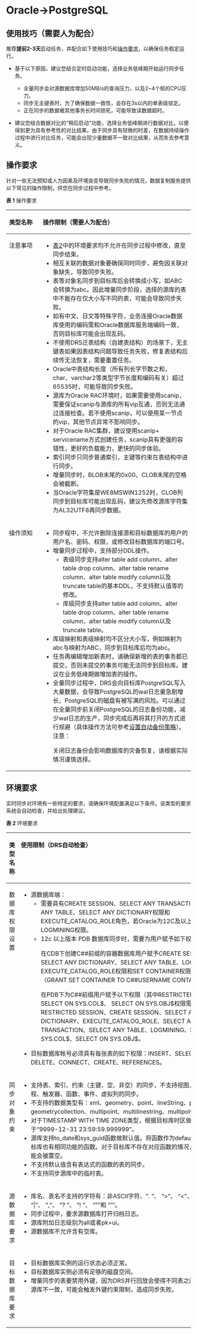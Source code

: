 # Oracle-\>PostgreSQL<a name="drs_04_0446"></a>

## 使用技巧（需要人为配合）<a name="section449714073815"></a>

推荐**提前2-3天**启动任务，并配合如下使用技巧和[操作要求](#section1691943218231)，以确保任务稳定运行。

-   基于以下原因，建议您结合定时启动功能，选择业务低峰期开始运行同步任务。
    -   全量同步会对源数据库增加50MB/s的查询压力，以及2\~4个核的CPU压力。
    -   同步无主键表时，为了确保数据一致性，会存在3s以内的单表级锁定。
    -   正在同步的数据被其他事务长时间锁死，可能导致读数据超时。

-   建议您结合数据对比的“稍后启动“功能，选择业务低峰期进行数据对比，以便得到更为具有参考性的对比结果。由于同步具有轻微的时差，在数据持续操作过程中进行对比任务，可能会出现少量数据不一致对比结果，从而失去参考意义。

## 操作要求<a name="section1691943218231"></a>

针对一些无法预知或人为因素及环境突变导致同步失败的情况，数据复制服务提供以下常见的操作限制，供您在同步过程中参考。

**表 1**  操作要求

<a name="table10347155094512"></a>
<table><thead align="left"><tr id="row1034755011456"><th class="cellrowborder" valign="top" width="18.32%" id="mcps1.2.3.1.1"><p id="p2347195018450"><a name="p2347195018450"></a><a name="p2347195018450"></a><strong id="b14347135011457"><a name="b14347135011457"></a><a name="b14347135011457"></a>类型名称</strong></p>
</th>
<th class="cellrowborder" valign="top" width="81.67999999999999%" id="mcps1.2.3.1.2"><p id="p113485508459"><a name="p113485508459"></a><a name="p113485508459"></a><strong id="b1934815017452"><a name="b1934815017452"></a><a name="b1934815017452"></a>操作限制</strong>（需要人为配合）</p>
</th>
</tr>
</thead>
<tbody><tr id="row9348165034512"><td class="cellrowborder" valign="top" width="18.32%" headers="mcps1.2.3.1.1 "><p id="p13348950194518"><a name="p13348950194518"></a><a name="p13348950194518"></a>注意事项</p>
</td>
<td class="cellrowborder" valign="top" width="81.67999999999999%" headers="mcps1.2.3.1.2 "><a name="ul14348150184518"></a><a name="ul14348150184518"></a><ul id="ul14348150184518"><li><a href="#table196171829165213">表2</a>中的环境要求均不允许在同步过程中修改，直至同步结束。</li><li>相互关联的数据对象要确保同时同步，避免因关联对象缺失，导致同步失败。</li><li>表等对象名同步到目标库后会转换成小写，如ABC会转换为abc。因此增量同步阶段，选择的源库的表中不能存在仅大小写不同的表，可能会导致同步失败。</li><li>如有中文、日文等特殊字符，业务连接Oracle数据库使用的编码需和Oracle数据库服务端编码一致，否则目标库可能会出现乱码。</li><li>不使用DRS迁表结构（自建表结构）的场景下，无主键表如果因表结构问题导致任务失败，修复表结构后续传无法恢复，需要重置任务。</li><li>Oracle中表结构长度（所有列长字节数之和，char、varchar2等类型字节长度和编码有关）超过65535时，可能导致同步失败。</li><li>源库为Oracle RAC环境时，如果需要使用scanip，需要保证scanip与源库的所有vip互通，否则无法通过连接检查。若不使用scanip，可以使用某一节点的vip，其他节点异常不影响同步。</li><li>对于Oracle RAC集群，建议使用scanip+ servicename方式创建任务，scanip具有更强的容错性，更好的负载能力，更快的同步体验。</li><li>索引同步只同步普通索引，主键等约束在表结构中进行同步。</li><li>增量同步时，BLOB末尾的0x00、CLOB末尾的空格会被截断。</li><li>当Oracle字符集是WE8MSWIN1252时，CLOB列同步到目标库可能出现乱码，建议先修改源库字符集为AL32UTF8再同步数据。</li></ul>
</td>
</tr>
<tr id="row103491750124516"><td class="cellrowborder" valign="top" width="18.32%" headers="mcps1.2.3.1.1 "><p id="p1834945054519"><a name="p1834945054519"></a><a name="p1834945054519"></a>操作须知</p>
</td>
<td class="cellrowborder" valign="top" width="81.67999999999999%" headers="mcps1.2.3.1.2 "><a name="ul123495509459"></a><a name="ul123495509459"></a><ul id="ul123495509459"><li>同步程中，不允许删除连接源和目标数据库的用户的用户名、密码、权限，或修改目标数据库的端口号。</li><li>增量同步过程中，支持部分DDL操作。<a name="ul182043364312"></a><a name="ul182043364312"></a><ul id="ul182043364312"><li>表级同步支持alter table add column、alter table drop column、alter table rename column、alter table modify column以及truncate table的基本DDL，不支持默认值等的修改。</li><li>库级同步支持alter table add column、alter table drop column、alter table rename column、alter table modify column以及truncate table。</li></ul>
</li><li>库级映射和表级映射均不区分大小写，例如映射为abc与映射为ABC，同步到目标库后均为abc。</li><li>任务再编辑增加新表时，请确保新增的表的事务都已提交，否则未提交的事务可能无法同步到目标库。建议在业务低峰期做增加表的操作。</li><li>全量同步过程中，DRS会向目标库PostgreSQL写入大量数据，会导致PostgreSQL的wal日志量急剧增长，PostgreSQL的磁盘有被写满的风险。可以通过在全量同步前关闭PostgreSQL的日志备份功能，减少wal日志的生产，同步完成后再将其打开的方式进行规避（具体操作方法可参考<a href="https://support.huaweicloud.com/api-rds/rds_09_0002.html" target="_blank" rel="noopener noreferrer">设置自动备份策略</a>）。<div class="caution" id="note18510115315395"><a name="note18510115315395"></a><a name="note18510115315395"></a><span class="cautiontitle"> 注意： </span><div class="cautionbody"><p id="p775316544013"><a name="p775316544013"></a><a name="p775316544013"></a>关闭日志备份会影响数据库的灾备恢复，请根据实际情况谨慎选择。</p>
</div></div>
</li></ul>
</td>
</tr>
</tbody>
</table>

## 环境要求<a name="section461642911529"></a>

实时同步对环境有一些特定的要求，请确保环境配置满足以下条件。该类型的要求系统会自动检查，并给出处理建议。

**表 2**  环境要求

<a name="table196171829165213"></a>
<table><thead align="left"><tr id="row26184296523"><th class="cellrowborder" valign="top" width="18.32%" id="mcps1.2.3.1.1"><p id="p16181429105213"><a name="p16181429105213"></a><a name="p16181429105213"></a><strong id="b15618182916525"><a name="b15618182916525"></a><a name="b15618182916525"></a>类型名称</strong></p>
</th>
<th class="cellrowborder" valign="top" width="81.67999999999999%" id="mcps1.2.3.1.2"><p id="p7618029195211"><a name="p7618029195211"></a><a name="p7618029195211"></a><strong id="b0618429115211"><a name="b0618429115211"></a><a name="b0618429115211"></a>使用限制</strong>（DRS自动检查）</p>
</th>
</tr>
</thead>
<tbody><tr id="row11618152905217"><td class="cellrowborder" valign="top" width="18.32%" headers="mcps1.2.3.1.1 "><p id="p10618129195218"><a name="p10618129195218"></a><a name="p10618129195218"></a>数据库权限设置</p>
</td>
<td class="cellrowborder" valign="top" width="81.67999999999999%" headers="mcps1.2.3.1.2 "><a name="ul14618132919526"></a><a name="ul14618132919526"></a><ul id="ul14618132919526"><li>源数据库端：<a name="ul975014120564"></a><a name="ul975014120564"></a><ul id="ul975014120564"><li>需要具有CREATE SESSION、SELECT ANY TRANSACTION、SELECT ANY TABLE、SELECT ANY DICTIONARY权限和EXECUTE_CATALOG_ROLE角色，若Oracle为12C及以上版本还需要LOGMINING权限。</li><li>12c 以上版本 PDB 数据库同步时，需要为用户赋予如下权限：<p id="p1967452219333"><a name="p1967452219333"></a><a name="p1967452219333"></a>在CDB下创建C##前缀的容器数据库用户赋予CREATE SESSION、SELECT ANY DICTIONARY、SELECT ANY TABLE、LOGMINING、EXECUTE_CATALOG_ROLE权限和SET CONTAINER权限（GRANT&nbsp;SET&nbsp;CONTAINER&nbsp;TO&nbsp;C##USERNAME&nbsp;CONTAINER=&nbsp;ALL;）。</p>
<p id="p721274311526"><a name="p721274311526"></a><a name="p721274311526"></a>在PDB下为C##前缀用户赋予以下权限（其中RESTRICTED SESSION、SELECT ON SYS.COL$、 SELECT ON SYS.OBJ$权限需要单独赋予）：RESTRICTED SESSION、CREATE SESSION、SELECT ANY DICTIONARY、EXECUTE_CATALOG_ROLE、SELECT ANY TRANSACTION、SELECT ANY TABLE、LOGMINING、SELECT ON SYS.COL$、SELECT ON SYS.OBJ$。</p>
</li></ul>
</li><li>目标数据库帐号必须具有每张表的如下权限：INSERT、SELECT、UPDATE、DELETE、CONNECT、CREATE、REFERENCES。</li></ul>
</td>
</tr>
<tr id="row161812296527"><td class="cellrowborder" valign="top" width="18.32%" headers="mcps1.2.3.1.1 "><p id="p361972918526"><a name="p361972918526"></a><a name="p361972918526"></a>同步对象约束</p>
</td>
<td class="cellrowborder" valign="top" width="81.67999999999999%" headers="mcps1.2.3.1.2 "><a name="ul10619122915218"></a><a name="ul10619122915218"></a><ul id="ul10619122915218"><li>支持表、索引、约束（主键、空、非空）的同步，不支持视图、外键、存储过程、触发器、函数、事件、虚拟列的同步。</li><li>不支持的数据类型有：xml、geometry、point、lineString、polygon、geometrycollection、multipoint、multilinestring、multipolygon。</li><li>对于TIMESTAMP WITH TIME ZONE类型，根据目标库时区做转换后不得大于“9999-12-31 23:59:59.999999”。</li><li>源库支持to_date和sys_guid函数做默认值。将函数作为default值时，需要目标库也有相同功能的函数。对于目标库不存在对应函数的情况，默认值函数可能会被置空。</li><li>不支持默认值含有表达式的函数的表的同步。</li><li>不支持同步源库中的临时表。</li></ul>
</td>
</tr>
<tr id="row1161920293527"><td class="cellrowborder" valign="top" width="18.32%" headers="mcps1.2.3.1.1 "><p id="p15619229145216"><a name="p15619229145216"></a><a name="p15619229145216"></a>源数据库要求</p>
</td>
<td class="cellrowborder" valign="top" width="81.67999999999999%" headers="mcps1.2.3.1.2 "><a name="ul146191529105211"></a><a name="ul146191529105211"></a><ul id="ul146191529105211"><li>库名、表名不支持的字符有：非ASCII字符、“. ”、 “&gt;”、 “&lt;”、 “\”、 “`”、 “|”、 “,”、 “? ”、 “! ”、 “"”和 “'”。</li><li>同步过程中，要求源数据库打开归档日志。</li><li>源库附加日志级别为all或者pk+ui。</li><li>源数据库不允许含有空库。</li></ul>
</td>
</tr>
<tr id="row86201329135216"><td class="cellrowborder" valign="top" width="18.32%" headers="mcps1.2.3.1.1 "><p id="p962062955217"><a name="p962062955217"></a><a name="p962062955217"></a>目标数据库要求</p>
</td>
<td class="cellrowborder" valign="top" width="81.67999999999999%" headers="mcps1.2.3.1.2 "><a name="ul5620112917526"></a><a name="ul5620112917526"></a><ul id="ul5620112917526"><li>目标数据库实例的运行状态必须正常。</li><li>目标数据库实例必须有足够的磁盘空间。</li><li>增量同步的表要禁用外键，因为DRS并行回放会使得不同表之间的写入顺序和源库不一致，可能会触发外键约束限制，造成同步失败。</li></ul>
</td>
</tr>
</tbody>
</table>

